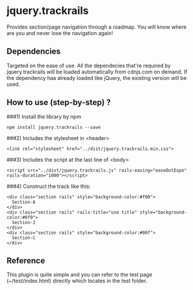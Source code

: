 # jquery.trackrails
Provides section/page navigation through a roadmap. You will know where are you and never lose the navigation again!

## Dependencies
Targeted on the ease of use. All the dependecies that're required by jquery.trackrails will be loaded automatically from cdnjs.com on demand. If the dependency haa already loaded like jQuery, the existing version will be used.

## How to use (step-by-step) ?
###1) Install the library by npm
```
npm install jquery.trackrails --save
```

###2) Includes the stylesheet in &lt;header&gt;
```  
<link rel="stylesheet" href="../dist/jquery.trackrails.min.css">
```

###3) Includes the script at the last line of &lt;body&gt;
```
<script src="../dist/jquery.trackrails.js" rails-easing="easeOutExpo" rails-duration="1000"></script>
```  

###4) Construct the track like this:
```
<div class="section rails" style="background-color:#f00">
  Section-A
</div>
<div class="section rails" rails-title="use title" style="background-color:#0f0">
  Section-2
</div>
<div class="section rails" style="background-color:#00f">
  Section-C
</div>
```

## Reference
This plugin is quite simple and you can refer to the test page (~/test/index.html) directly which locates in the test folder.
